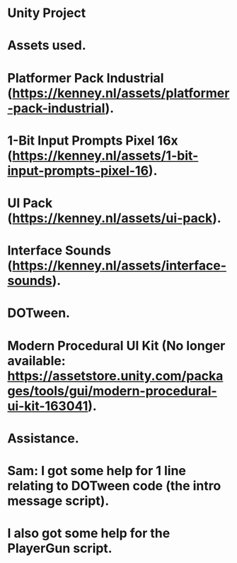 # Unity Project
 
# Assets used.
# Platformer Pack Industrial (https://kenney.nl/assets/platformer-pack-industrial).
# 1-Bit Input Prompts Pixel 16x (https://kenney.nl/assets/1-bit-input-prompts-pixel-16).
# UI Pack (https://kenney.nl/assets/ui-pack).
# Interface Sounds (https://kenney.nl/assets/interface-sounds).
# DOTween.
# Modern Procedural UI Kit (No longer available: https://assetstore.unity.com/packages/tools/gui/modern-procedural-ui-kit-163041).

# Assistance. 
# Sam: I got some help for 1 line relating to DOTween code (the intro message script).
# I also got some help for the PlayerGun script.
